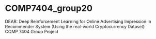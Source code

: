 # COMP7404_group20
DEAR: Deep Reinforcement Learning for Online Advertising Impression in Recommender System​ (Using the real-world Cryptocurrency Dataset)​ COMP 7404 Group Project​
